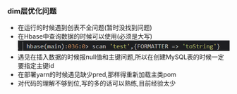 ### dim层优化问题
* 在运行的时候遇到创表不全问题(暂时没找到问题)
* 在Hbase中查询数据的时候可以使用(必须是大写)![img_3.png](img_3.png)
* 遇见在插入数据的时候报null值和主键问题,所以在创建MySQL表的时候一定要指定主键id
* 在部署yarn的时候遇见缺少pred,那样得重新加载主类pom
* 对代码的理解不够到位,写的多的话可以熟练,目前经验太少
